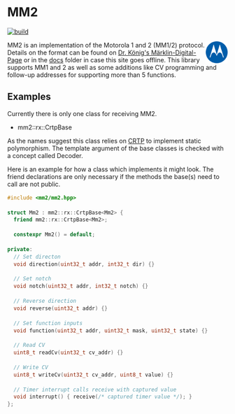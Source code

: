 # MM2

[![build](https://github.com/ZIMO-Elektronik/MM2/actions/workflows/build.yml/badge.svg)](https://github.com/ZIMO-Elektronik/MDU/actions/workflows/build.yml)

<img src="data/images/logo.png" width="10%" align="right">

MM2 is an implementation of the Motorola 1 and 2 (MM1/2) protocol. Details on the format can be found on [Dr. König's Märklin-Digital-Page](http://www.drkoenig.de/digital/digital.htm) or in the [docs](/docs) folder in case this site goes offline. This library supports MM1 and 2 as well as some additions like CV programming and follow-up addresses for supporting more than 5 functions.

## Examples
Currently there is only one class for receiving MM2.
- mm2::rx::CrtpBase

As the names suggest this class relies on [CRTP](https://en.wikipedia.org/wiki/Curiously_recurring_template_pattern) to implement static polymorphism. The template argument of the base classes is checked with a concept called Decoder.

Here is an example for how a class which implements it might look. The friend declarations are only necessary if the methods the base(s) need to call are not public.
```cpp
#include <mm2/mm2.hpp>

struct Mm2 : mm2::rx::CrtpBase<Mm2> {
  friend mm2::rx::CrtpBase<Mm2>;

  constexpr Mm2() = default;

private:
  // Set directon
  void direction(uint32_t addr, int32_t dir) {}

  // Set notch
  void notch(uint32_t addr, int32_t notch) {}

  // Reverse direction
  void reverse(uint32_t addr) {}

  // Set function inputs
  void function(uint32_t addr, uint32_t mask, uint32_t state) {}

  // Read CV
  uint8_t readCv(uint32_t cv_addr) {}

  // Write CV
  uint8_t writeCv(uint32_t cv_addr, uint8_t value) {}

  // Timer interrupt calls receive with captured value
  void interrupt() { receive(/* captured timer value */); }
};
```